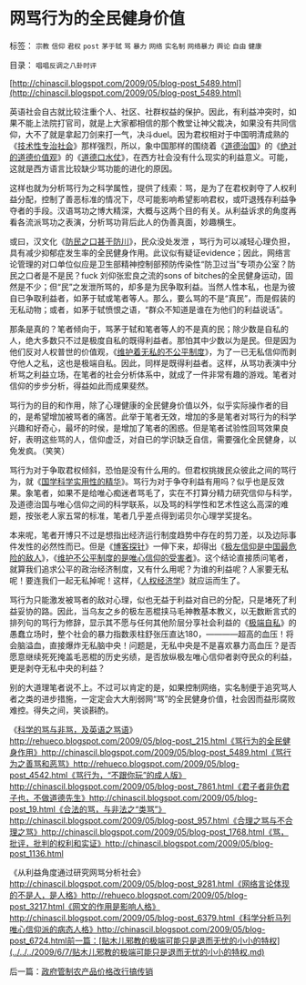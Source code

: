 # 网骂行为的全民健身价值

标签： `宗教` `信仰` `君权` `post` `茅于轼` `骂` `暴力` `网络` `实名制` `网络暴力` `舆论` `自由` `健康` 

目录： `唱唱反调之八卦时评`

[http://chinascil.blogspot.com/2009/05/blog-post_5489.html](http://chinascil.blogspot.com/2009/05/blog-post_5489.html)

英语社会自古就比较注重个人、社区、社群权益的保护。因此，有利益冲突时，如果不能上法院打官司，就是上大家都相信的那个教堂让神父裁决，如果没有共同信仰，大不了就是拿起刀剑来打一气，决斗duel。因为君权相对于中国明清成熟的《[技术性专治社会](../../../2009/3/23/黄仁宇的失误：宋明清帝国不是因为缺乏技术而选道德.md)》那样强烈，所以，象中国那样的围绕着《[道德治国](../../../2008/7/30/道德治国，走在内战消亡的路上.md)》的《[绝对的道德价值观](../../../2009/3/11/信仰，个人世界观的基础断言；不是绝对的道德标准.md)》的《[道德口水仗](../../../2009/1/28/笑谈中国道德口水仗之左中右派.md)》，在西方社会没有什么现实的利益意义。可能，这就是西方语言比较缺少骂功能的进化的原因。



这样也就为分析骂行为之科学属性，提供了线索：骂，是为了在君权剥夺了人权利益分配，控制了善恶标准的情况下，尽可能影响希望影响君权，或吓退残存利益争夺者的手段。汉语骂功之博大精深，大概与这两个目的有关。从利益诉求的角度再看各流派骂功之表演，分析骂功背后此人的伪善真面，妙趣横生。

或曰，汉文化《[防民之口甚于防川](../../../2009/5/11/舆论摒弃管制有利强化中央领导地位.md)》，民众没处发泄
，骂行为可以减轻心理负担，具有减少抑郁症发生率的全民健身作用。此议似有疑证evidence；因此，网络言论管理的对口单位似应是卫生部精神控制部预防传染性“防卫过当”专项办公室？防民之口者是不是民？fuck
刘仰张宏良之流的sons of
bitches的全民健身运动，固然是不少；但“民”之发泄所骂的，却多是为民争取利益。当然人性本私，也是为彼自已争取利益者，如茅于轼或笔者等人。那么，要么骂的不是“真民”，而是假装的无私动物；或者，如茅于轼愤恨之语，“群众不知道是谁在为他们的利益说话”。

那条是真的？笔者倾向于，骂茅于轼和笔者等人的不是真的民；除少数是自私的人，绝大多数只不过是极度自私的既得利益者。那怕其中少数以为是民。但是因为他们反对人权普世的价值观，《[维护着无私的不公平制度](../../../2008/10/16/极力维护不公平制度的是受害者自已.md)》，为了一已无私信仰而剥夺他人之私，这也是极端自私。因此，同样是既得利益者。这样，从骂功表演中分析骂之利益立场，在笔者的社会分析体系中，就成了一件非常有趣的游戏。笔者对信仰的步步分析，得益如此而成果斐然。

骂行为的目的和作用，除了心理健康的全民健身价值以外，似乎实际操作者的目的，是希望增加被骂者的痛苦。此举于笔者无效，增加的多是笔者对骂行为的科学兴趣和好奇心，最坏的时侯，是增加了笔者的困惑。但是笔者试验性回骂效果良好，表明这些骂的人，信仰虚泛，对自已的学识缺乏自信，需要强化全民健身，以免发疯。（笑笑）

骂行为对于争取君权倾斜，恐怕是没有什么用的。但君权挑拨民众彼此之间的骂行为，就《[国学科学实用性的精华](../../../2009/3/21/三纲五常儒家理教之国学精华的科学实用性.md)》。骂行为对于争夺利益有用吗？似乎也是反效果。象笔者，如果不是给唯心痴迷者骂毛了，实在不打算分精力研究信仰与科学，及道德治国与唯心信仰之间的科学联系，以及骂的科学性和艺术性这么高深的难题，按张老人家五常的标准，笔者几乎差点得到诺贝尔心理学奖提名。

本来呢，笔者开博只不过是想指出经济运行制度趋势中存在的剪刀差，以及边际事件发性的必然性而已。但是《[博客探针](../../../2009/1/24/博客是试探社会人性意识的探针.md)》一伸下来，却得出《[极左信仰是中国最危险的敌人](http://blog.sina.com.cn/s/blog_5563a64d0100aqn9.html)》，《[维护不公平制度的是唯心信仰的受害者](../../../2008/10/16/极力维护不公平制度的是受害者自已.md)》。这个结论直接质问笔者，就算我们追求公平的政治经济制度，又有什么用呢？为谁的利益呢？人家要无私呢！要连我们一起无私掉呢！这样，《[人权经济学](../../../2009/2/6/人权经济学.md)》就应运而生了。

骂行为只能激发被骂者的敌对心理，似也无益于利益对自已的分配，只是堵死了利益妥协的路。因此，当乌友之乡的极左恶棍挟马毛神教基本教义，以无数断言式的排列句的骂行为修辞，显示其不愿与任何其他阶层分享社会利益的《[极端自私](../../../2009/3/26/人性本私！无私与自私是同义词.md)》的愚蠢立场时，整个社会的暴力指数汞柱舒张压直达180，————超高的血压！将会脑溢血，直接爆炸无私脑中央！问题是，无私中央是不是喜欢暴力高血压？是否愿意继续死死掩盖毛恶棍的历史劣绩，是否放纵极左唯心信仰者剥夺民众的利益，更是剥夺无私中央的利益？



别的大道理笔者说不上。不过可以肯定的是，如果控制网络，实名制便于追究骂人者之类的进步措施，一定定会大大削弱网“骂”的全民健身价值，社会因而益形腐败难控。得失之间，笑谈斟酌。



《[科学的骂与非骂，及英语之骂语](../../../2009/5/31/科学的骂与非骂和英语的骂.md)》http://rehueco.blogspot.com/2009/05/blog-post_215.html《骂行为的全民健身作用》http://chinascil.blogspot.com/2009/05/blog-post_5489.html《骂行为之善骂和恶骂》http://rehueco.blogspot.com/2009/05/blog-post_4542.html《骂行为，“不跟你玩”的成人版》http://chinascil.blogspot.com/2009/05/blog-post_7861.html《君子者非伪君子也，不做道德先生》http://chinascil.blogspot.com/2009/05/blog-post_19.html《合法的骂，与非法之“类骂”》http://chinascil.blogspot.com/2009/05/blog-post_957.html《合理之骂与不合理之骂》http://chinascil.blogspot.com/2009/05/blog-post_1768.html《骂，批评，批判的权利和实证》http://chinascil.blogspot.com/2009/05/blog-post_1136.html

《从利益角度通过研究网骂分析社会》http://chinascil.blogspot.com/2009/05/blog-post_9281.html《网络言论体现的不是人，是人格》http://rehueco.blogspot.com/2009/05/blog-post_3217.html《网文的作用是影响人格》http://chinascil.blogspot.com/2009/05/blog-post_6379.html《科学分析马列唯心信仰派的病态人格》http://chinascil.blogspot.com/2009/05/blog-post_6724.html前一篇：[贴木儿邪教的极端可能只是退而无忧的小小的特权](../../../2009/6/7/贴木儿邪教的极端可能只是退而无忧的小小的特权.md)

后一篇：[政府管制农产品价格改行搞传销](../../../2009/6/8/政府管制农产品价格改行搞传销.md)